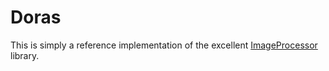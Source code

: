 # Doras

This is simply a reference implementation of the excellent [ImageProcessor](http://imageprocessor.org/) library.